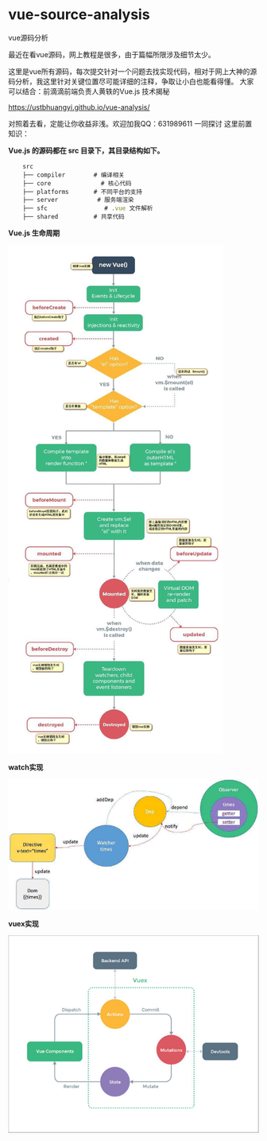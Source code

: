 
# vue-source-analysis
vue源码分析

最近在看vue源码，网上教程是很多，由于篇幅所限涉及细节太少。

这里是vue所有源码，每次提交针对一个问题去找实现代码，相对于网上大神的源码分析，我这里针对关键位置尽可能详细的注释，争取让小白也能看得懂。
大家可以结合：前滴滴前端负责人黄轶的Vue.js 技术揭秘

https://ustbhuangyi.github.io/vue-analysis/

对照着去看，定能让你收益非浅。欢迎加我QQ：631989611 一同探讨
这里前置知识：

**Vue.js 的源码都在 src 目录下，其目录结构如下。**

```javascript
    src
    ├── compiler        # 编译相关
    ├── core              # 核心代码
    ├── platforms       # 不同平台的支持
    ├── server           # 服务端渲染
    ├── sfc                # .vue 文件解析
    ├── shared          # 共享代码

```

**Vue.js 生命周期**

![Vue.js 生命周期](https://github.com/dreamhuo/vue-source-analysis/blob/master/img/lifecycle.jpg)

**watch实现**

![watch实现](https://github.com/dreamhuo/vue-source-analysis/blob/master/img/observer.jpg)

**vuex实现**

![vuex实现](https://github.com/dreamhuo/vue-source-analysis/blob/master/img/vuex.jpg)

